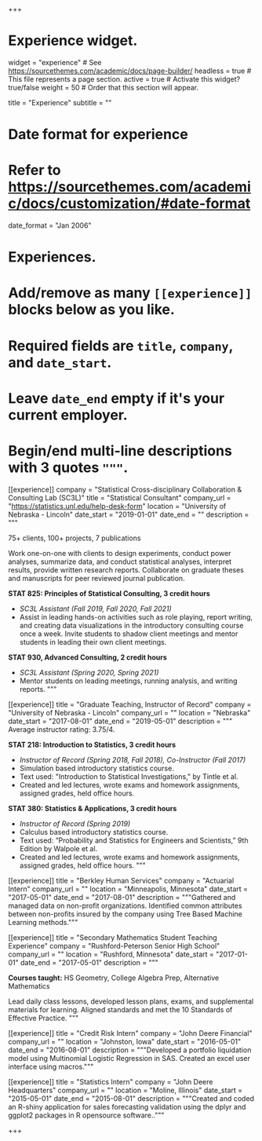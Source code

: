 +++
# Experience widget.
widget = "experience"  # See https://sourcethemes.com/academic/docs/page-builder/
headless = true  # This file represents a page section.
active = true  # Activate this widget? true/false
weight = 50  # Order that this section will appear.

title = "Experience"
subtitle = ""

# Date format for experience
#   Refer to https://sourcethemes.com/academic/docs/customization/#date-format
date_format = "Jan 2006"

# Experiences.
#   Add/remove as many `[[experience]]` blocks below as you like.
#   Required fields are `title`, `company`, and `date_start`.
#   Leave `date_end` empty if it's your current employer.
#   Begin/end multi-line descriptions with 3 quotes `"""`.

[[experience]]
  company = "Statistical Cross-disciplinary Collaboration & Consulting Lab (SC3L)"
  title = "Statistical Consultant"
  company_url = "https://statistics.unl.edu/help-desk-form"
  location = "University of Nebraska - Lincoln"
  date_start = "2019-01-01"
  date_end = ""
  description = """
  
75+ clients, 100+ projects, 7 publications

Work one-on-one with clients to design experiments, conduct power analyses, summarize data, and conduct statistical analyses, interpret results, provide written research reports. Collaborate on graduate theses and manuscripts for peer reviewed journal publication.

**STAT 825: Principles of Statistical Consulting, 3 credit hours**
+ *SC3L Assistant (Fall 2019, Fall 2020, Fall 2021)*
+ Assist in leading hands-on activities such as role playing, report writing, and creating data visualizations in the introductory consulting course once a week. Invite students to shadow client meetings and mentor students in leading their own client meetings.


**STAT 930, Advanced Consulting, 2 credit hours**
+ *SC3L Assistant (Spring 2020, Spring 2021)*
+ Mentor students on leading meetings, running analysis, and writing reports.
  """
  
[[experience]]
  title = "Graduate Teaching, Instructor of Record"
  company = "University of Nebraska - Lincoln"
  company_url = ""
  location = "Nebraska"
  date_start = "2017-08-01"
  date_end = "2019-05-01"
  description = """
Average instructor rating: 3.75/4.

**STAT 218: Introduction to Statistics, 3 credit hours**
+ *Instructor of Record (Spring 2018, Fall 2018), Co-Instructor (Fall 2017)*
+ Simulation based introductory statistics course.
+ Text used: "Introduction to Statistical Investigations," by Tintle et al.
+ Created and led lectures, wrote exams and homework assignments, assigned grades, held office hours.


**STAT 380: Statistics & Applications, 3 credit hours**
+ *Instructor of Record (Spring 2019)*
+ Calculus based introductory statistics course.
+ Text used: ”Probability and Statistics for Engineers and Scientists,” 9th Edition by Walpole et al.
+ Created and led lectures, wrote exams and homework assignments, assigned grades, held office hours.
  """

[[experience]]
  title = "Berkley Human Services"
  company = "Actuarial Intern"
  company_url = ""
  location = "Minneapolis, Minnesota"
  date_start = "2017-05-01"
  date_end = "2017-08-01"
  description = """Gathered and managed data on non-profit organizations. Identified common attributes between non-profits insured by the company using Tree Based Machine Learning methods."""
  
[[experience]]
  title = "Secondary Mathematics Student Teaching Experience"
  company = "Rushford-Peterson Senior High School"
  company_url = ""
  location = "Rushford, Minnesota"
  date_start = "2017-01-01"
  date_end = "2017-05-01"
  description = """
  
**Courses taught:** HS Geometry, College Algebra Prep, Alternative Mathematics

Lead daily class lessons, developed lesson plans, exams, and supplemental materials for learning. Aligned standards and met the 10 Standards of Effective Practice.
  """
  
[[experience]]
  title = "Credit Risk Intern"
  company = "John Deere Financial"
  company_url = ""
  location = "Johnston, Iowa"
  date_start = "2016-05-01"
  date_end = "2016-08-01"
  description = """Developed a portfolio liquidation model using Multinomial Logistic Regression in SAS. Created an excel user interface using macros."""
  
[[experience]]
  title = "Statistics Intern"
  company = "John Deere Headquarters"
  company_url = ""
  location = "Moline, Illinois"
  date_start = "2015-05-01"
  date_end = "2015-08-01"
  description = """Created and coded an R-shiny application for sales forecasting validation using the dplyr and ggplot2 packages in R opensource software.."""

+++
